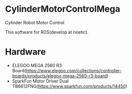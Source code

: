 # CylinderMotorControlMega
Cylinder Robot Motor Control

This software for ROS(develop at noetic).

# Hardware
- ELEGOO MEGA 2560 R3 Board(https://www.elegoo.com/collections/controller-boards/products/elegoo-mega-2560-r3-board) 
- SparkFun Motor Driver Dual TB6612FNG(https://www.sparkfun.com/products/14450)
